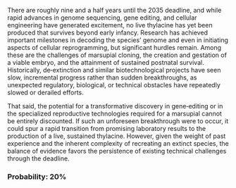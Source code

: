 There are roughly nine and a half years until the 2035 deadline, and while rapid advances in genome sequencing, gene editing, and cellular engineering have generated excitement, no live thylacine has yet been produced that survives beyond early infancy. Research has achieved important milestones in decoding the species’ genome and even in initiating aspects of cellular reprogramming, but significant hurdles remain. Among these are the challenges of marsupial cloning, the creation and gestation of a viable embryo, and the attainment of sustained postnatal survival. Historically, de‐extinction and similar biotechnological projects have seen slow, incremental progress rather than sudden breakthroughs, as unexpected regulatory, biological, or technical obstacles have repeatedly slowed or derailed efforts.

That said, the potential for a transformative discovery in gene‐editing or in the specialized reproductive technologies required for a marsupial cannot be entirely discounted. If such an unforeseen breakthrough were to occur, it could spur a rapid transition from promising laboratory results to the production of a live, sustained thylacine. However, given the weight of past experience and the inherent complexity of recreating an extinct species, the balance of evidence favors the persistence of existing technical challenges through the deadline.

### Probability: 20%